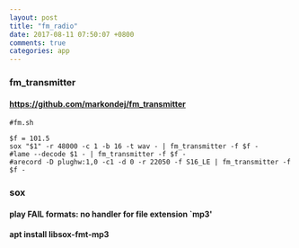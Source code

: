 ```yaml
---
layout: post
title: "fm_radio"
date: 2017-08-11 07:50:07 +0800
comments: true
categories: app
---
```


### fm_transmitter  
#### https://github.com/markondej/fm_transmitter  



``` 
#fm.sh

$f = 101.5
sox "$1" -r 48000 -c 1 -b 16 -t wav - | fm_transmitter -f $f -
#lame --decode $1 - | fm_transmitter -f $f -
#arecord -D plughw:1,0 -c1 -d 0 -r 22050 -f S16_LE | fm_transmitter -f $f -
```

### sox 
#### play FAIL formats: no handler for file extension `mp3'  
#### apt install libsox-fmt-mp3   
